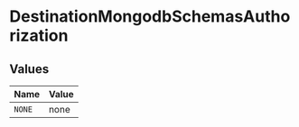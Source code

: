 # DestinationMongodbSchemasAuthorization


## Values

| Name   | Value  |
| ------ | ------ |
| `NONE` | none   |